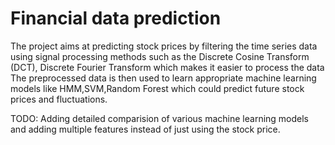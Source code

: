 # Financial data prediction
The project aims at predicting stock prices by filtering the time series data using signal processing methods such as the Discrete Cosine Transform (DCT), Discrete Fourier Transform which makes it easier to process the data The preprocessed data is then used to learn appropriate machine learning models like HMM,SVM,Random Forest which could predict future stock prices and fluctuations.

TODO:
Adding detailed comparision of various machine learning models and adding multiple features instead of just using the stock price.
